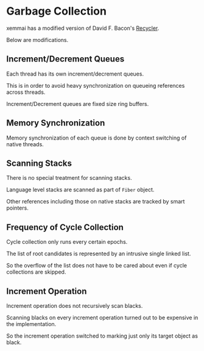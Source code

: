 # Garbage Collection

xemmai has a modified version of David F. Bacon's [Recycler](http://www.research.ibm.com/people/d/dfb/papers/Bacon03Pure.pdf).

Below are modifications.


## Increment/Decrement Queues

Each thread has its own increment/decrement queues.

This is in order to avoid heavy synchronization on queueing references across threads.

Increment/Decrement queues are fixed size ring buffers.


## Memory Synchronization

Memory synchronization of each queue is done by context switching of native threads.


## Scanning Stacks

There is no special treatment for scanning stacks.

Language level stacks are scanned as part of `Fiber` object.

Other references including those on native stacks are tracked by smart pointers.


## Frequency of Cycle Collection

Cycle collection only runs every certain epochs.

The list of root candidates is represented by an intrusive single linked list.

So the overflow of the list does not have to be cared about even if cycle collections are skipped.


## Increment Operation

Increment operation does not recursively scan blacks.

Scanning blacks on every increment operation turned out to be expensive in the implementation.

So the increment operation switched to marking just only its target object as black.
